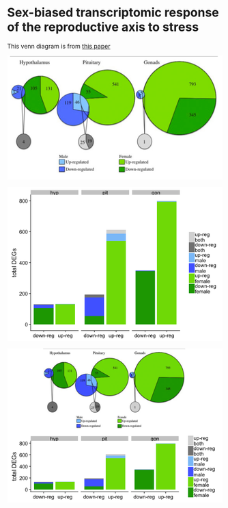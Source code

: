 Sex-biased transcriptomic response of the reproductive axis to stress
=====================================================================

This venn diagram is from [this
paper](https://www.sciencedirect.com/science/article/pii/S0018506X17302696?via%3Dihub)

![](venn-original.png)

![](./venn-alt-1.png)

![](./calisi-venn-original-alt-1.png)
